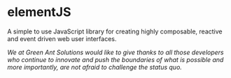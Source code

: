 # elementJS
A simple to use JavaScript library for creating highly composable, reactive and event driven web user interfaces.

*We at Green Ant Solutions would like to give thanks to all those developers who continue to innovate and push the boundaries
of what is possible and more importantly, are not afraid to challenge the status quo.*
